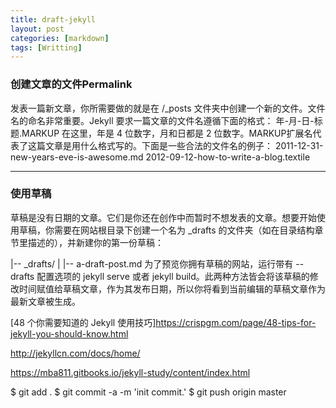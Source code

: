 ```yaml
---
title: draft-jekyll
layout: post
categories: [markdown]
tags: [Writting]
---
```


### 创建文章的文件Permalink
发表一篇新文章，你所需要做的就是在 /_posts 文件夹中创建一个新的文件。文件名的命名非常重要。Jekyll 要求一篇文章的文件名遵循下面的格式：
年-月-日-标题.MARKUP
在这里，年是 4 位数字，月和日都是 2 位数字。MARKUP扩展名代表了这篇文章是用什么格式写的。下面是一些合法的文件名的例子：
2011-12-31-new-years-eve-is-awesome.md
2012-09-12-how-to-write-a-blog.textile

------------

### 使用草稿
草稿是没有日期的文章。它们是你还在创作中而暂时不想发表的文章。想要开始使用草稿，你需要在网站根目录下创建一个名为 _drafts 的文件夹（如在目录结构章节里描述的），并新建你的第一份草稿：

|-- _drafts/
|   |-- a-draft-post.md
为了预览你拥有草稿的网站，运行带有 --drafts 配置选项的 jekyll serve 或者 jekyll build。此两种方法皆会将该草稿的修改时间赋值给草稿文章，作为其发布日期，所以你将看到当前编辑的草稿文章作为最新文章被生成。

[48 个你需要知道的 Jekyll 使用技巧]https://crispgm.com/page/48-tips-for-jekyll-you-should-know.html


http://jekyllcn.com/docs/home/

https://mba811.gitbooks.io/jekyll-study/content/index.html

$ git add .
$ git commit -a -m 'init commit.'
$ git push origin master

